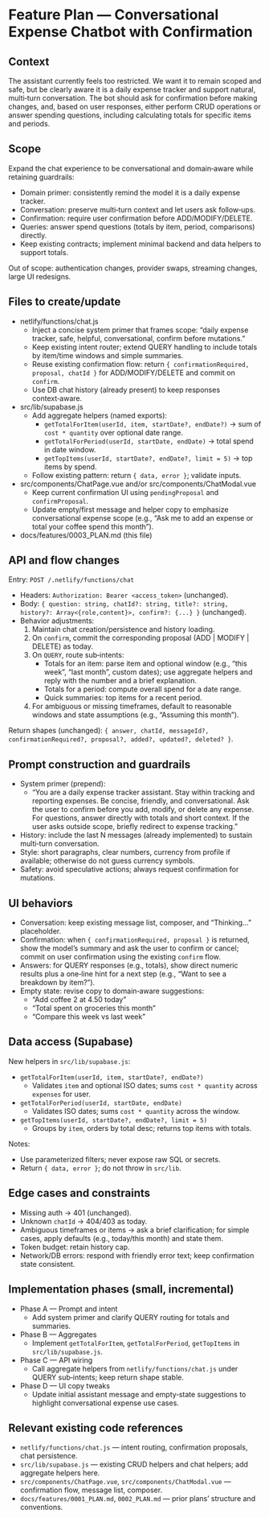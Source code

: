 # Feature Plan — Conversational Expense Chatbot with Confirmation

## Context
The assistant currently feels too restricted. We want it to remain scoped and safe, but be clearly aware it is a daily expense tracker and support natural, multi‑turn conversation. The bot should ask for confirmation before making changes, and, based on user responses, either perform CRUD operations or answer spending questions, including calculating totals for specific items and periods.

## Scope
Expand the chat experience to be conversational and domain‑aware while retaining guardrails:
- Domain primer: consistently remind the model it is a daily expense tracker.
- Conversation: preserve multi‑turn context and let users ask follow‑ups.
- Confirmation: require user confirmation before ADD/MODIFY/DELETE.
- Queries: answer spend questions (totals by item, period, comparisons) directly.
- Keep existing contracts; implement minimal backend and data helpers to support totals.

Out of scope: authentication changes, provider swaps, streaming changes, large UI redesigns.

## Files to create/update
- netlify/functions/chat.js
  - Inject a concise system primer that frames scope: “daily expense tracker, safe, helpful, conversational, confirm before mutations.”
  - Keep existing intent router; extend QUERY handling to include totals by item/time windows and simple summaries.
  - Reuse existing confirmation flow: return `{ confirmationRequired, proposal, chatId }` for ADD/MODIFY/DELETE and commit on `confirm`.
  - Use DB chat history (already present) to keep responses context‑aware.
- src/lib/supabase.js
  - Add aggregate helpers (named exports):
    - `getTotalForItem(userId, item, startDate?, endDate?)` → sum of `cost * quantity` over optional date range.
    - `getTotalForPeriod(userId, startDate, endDate)` → total spend in date window.
    - `getTopItems(userId, startDate?, endDate?, limit = 5)` → top items by spend.
  - Follow existing pattern: return `{ data, error }`; validate inputs.
- src/components/ChatPage.vue and/or src/components/ChatModal.vue
  - Keep current confirmation UI using `pendingProposal` and `confirmProposal`.
  - Update empty/first message and helper copy to emphasize conversational expense scope (e.g., “Ask me to add an expense or total your coffee spend this month”).
- docs/features/0003_PLAN.md (this file)

## API and flow changes
Entry: `POST /.netlify/functions/chat`
- Headers: `Authorization: Bearer <access_token>` (unchanged).
- Body: `{ question: string, chatId?: string, title?: string, history?: Array<{role,content}>, confirm?: {...} }` (unchanged).
- Behavior adjustments:
  1) Maintain chat creation/persistence and history loading.
  2) On `confirm`, commit the corresponding proposal (ADD | MODIFY | DELETE) as today.
  3) On `QUERY`, route sub‑intents:
     - Totals for an item: parse item and optional window (e.g., “this week”, “last month”, custom dates); use aggregate helpers and reply with the number and a brief explanation.
     - Totals for a period: compute overall spend for a date range.
     - Quick summaries: top items for a recent period.
  4) For ambiguous or missing timeframes, default to reasonable windows and state assumptions (e.g., “Assuming this month”).

Return shapes (unchanged): `{ answer, chatId, messageId?, confirmationRequired?, proposal?, added?, updated?, deleted? }`.

## Prompt construction and guardrails
- System primer (prepend):
  - “You are a daily expense tracker assistant. Stay within tracking and reporting expenses. Be concise, friendly, and conversational. Ask the user to confirm before you add, modify, or delete any expense. For questions, answer directly with totals and short context. If the user asks outside scope, briefly redirect to expense tracking.”
- History: include the last N messages (already implemented) to sustain multi‑turn conversation.
- Style: short paragraphs, clear numbers, currency from profile if available; otherwise do not guess currency symbols.
- Safety: avoid speculative actions; always request confirmation for mutations.

## UI behaviors
- Conversation: keep existing message list, composer, and “Thinking…” placeholder.
- Confirmation: when `{ confirmationRequired, proposal }` is returned, show the model’s summary and ask the user to confirm or cancel; commit on user confirmation using the existing `confirm` flow.
- Answers: for QUERY responses (e.g., totals), show direct numeric results plus a one‑line hint for a next step (e.g., “Want to see a breakdown by item?”).
- Empty state: revise copy to domain‑aware suggestions:
  - “Add coffee 2 at 4.50 today”
  - “Total spent on groceries this month”
  - “Compare this week vs last week”

## Data access (Supabase)
New helpers in `src/lib/supabase.js`:
- `getTotalForItem(userId, item, startDate?, endDate?)`
  - Validates `item` and optional ISO dates; sums `cost * quantity` across `expenses` for user.
- `getTotalForPeriod(userId, startDate, endDate)`
  - Validates ISO dates; sums `cost * quantity` across the window.
- `getTopItems(userId, startDate?, endDate?, limit = 5)`
  - Groups by `item`, orders by total desc; returns top items with totals.

Notes:
- Use parameterized filters; never expose raw SQL or secrets.
- Return `{ data, error }`; do not throw in `src/lib`.

## Edge cases and constraints
- Missing auth → 401 (unchanged).
- Unknown `chatId` → 404/403 as today.
- Ambiguous timeframes or items → ask a brief clarification; for simple cases, apply defaults (e.g., today/this month) and state them.
- Token budget: retain history cap.
- Network/DB errors: respond with friendly error text; keep confirmation state consistent.

## Implementation phases (small, incremental)
- Phase A — Prompt and intent
  - Add system primer and clarify QUERY routing for totals and summaries.
- Phase B — Aggregates
  - Implement `getTotalForItem`, `getTotalForPeriod`, `getTopItems` in `src/lib/supabase.js`.
- Phase C — API wiring
  - Call aggregate helpers from `netlify/functions/chat.js` under QUERY sub‑intents; keep return shape stable.
- Phase D — UI copy tweaks
  - Update initial assistant message and empty‑state suggestions to highlight conversational expense use cases.

## Relevant existing code references
- `netlify/functions/chat.js` — intent routing, confirmation proposals, chat persistence.
- `src/lib/supabase.js` — existing CRUD helpers and chat helpers; add aggregate helpers here.
- `src/components/ChatPage.vue`, `src/components/ChatModal.vue` — confirmation flow, message list, composer.
- `docs/features/0001_PLAN.md`, `0002_PLAN.md` — prior plans’ structure and conventions.

